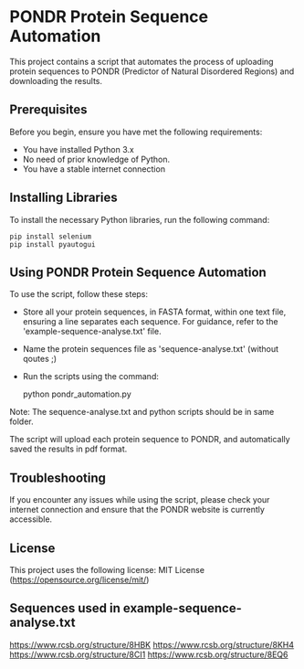 # PONDR Protein Sequence Automation

This project contains a script that automates the process of uploading protein sequences to PONDR (Predictor of Natural Disordered Regions) and downloading the results.

## Prerequisites
Before you begin, ensure you have met the following requirements:
* You have installed Python 3.x
* No need of prior knowledge of Python.
* You have a stable internet connection

## Installing Libraries
To install the necessary Python libraries, run the following command:

    pip install selenium 
    pip install pyautogui

## Using PONDR Protein Sequence Automation
To use the script, follow these steps:
* Store all your protein sequences, in FASTA format, within one text file, ensuring a line separates each sequence. For guidance, refer to the 'example-sequence-analyse.txt' file.
* Name the protein sequences file as 'sequence-analyse.txt' (without qoutes ;)
* Run the scripts using the command:

    python pondr_automation.py

Note: The sequence-analyse.txt and python scripts should be in same folder.

The script will upload each protein sequence to PONDR, and automatically saved the results in pdf format.

## Troubleshooting
If you encounter any issues while using the script, please check your internet connection and ensure that the PONDR website is currently accessible.

## License
This project uses the following license: MIT License (https://opensource.org/license/mit/)

## Sequences used in example-sequence-analyse.txt
https://www.rcsb.org/structure/8HBK
https://www.rcsb.org/structure/8KH4
https://www.rcsb.org/structure/8CI1
https://www.rcsb.org/structure/8EQ6
